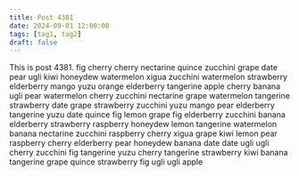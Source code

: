 ```yaml
---
title: Post 4381
date: 2024-09-01 12:00:00
tags: [tag1, tag2]
draft: false
---
```

This is post 4381.
fig
cherry
cherry
nectarine
quince
zucchini
grape
date
pear
ugli
kiwi
honeydew
watermelon
xigua
zucchini
watermelon
strawberry
elderberry
mango
yuzu
orange
elderberry
tangerine
apple
cherry
banana
ugli
pear
watermelon
cherry
zucchini
nectarine
grape
watermelon
tangerine
strawberry
date
grape
strawberry
zucchini
yuzu
mango
pear
elderberry
tangerine
yuzu
date
quince
fig
lemon
grape
fig
elderberry
zucchini
banana
elderberry
strawberry
raspberry
honeydew
lemon
tangerine
watermelon
banana
nectarine
zucchini
raspberry
cherry
xigua
grape
kiwi
lemon
pear
raspberry
cherry
elderberry
pear
honeydew
banana
date
date
ugli
ugli
cherry
zucchini
fig
tangerine
yuzu
cherry
tangerine
strawberry
kiwi
banana
tangerine
grape
quince
strawberry
fig
ugli
ugli
apple

